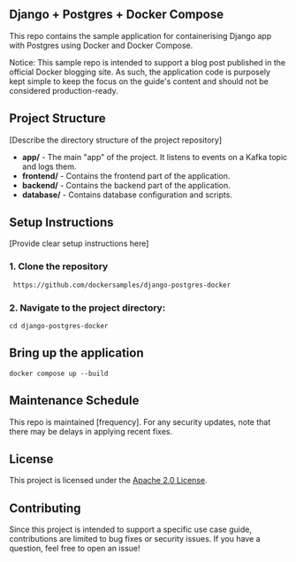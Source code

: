 
## Django + Postgres + Docker Compose

This repo contains the sample application for containerising Django app with Postgres using Docker and Docker Compose.

Notice: This sample repo is intended to support a blog post published in the official Docker blogging site. As such, the application code is purposely kept simple to keep the focus on the guide's content and should not be considered production-ready.

## Project Structure
[Describe the directory structure of the project repository]

- **app/** - The main "app" of the project. It listens to events on a Kafka topic and logs them.
- **frontend/** - Contains the frontend part of the application.
- **backend/** - Contains the backend part of the application.
- **database/** - Contains database configuration and scripts.

## Setup Instructions

[Provide clear setup instructions here]


### 1. Clone the repository

 ```bash
  https://github.com/dockersamples/django-postgres-docker
 ```


### 2. Navigate to the project directory:

```
cd django-postgres-docker
```

## Bring up the application

```
docker compose up --build
``` 




## Maintenance Schedule
This repo is maintained [frequency]. For any security updates, note that there may be delays in applying recent fixes.

## License
This project is licensed under the [Apache 2.0 License](/LICENSE).

## Contributing

Since this project is intended to support a specific use case guide, contributions are limited to bug fixes or security issues. If you have a question, feel free to open an issue!
